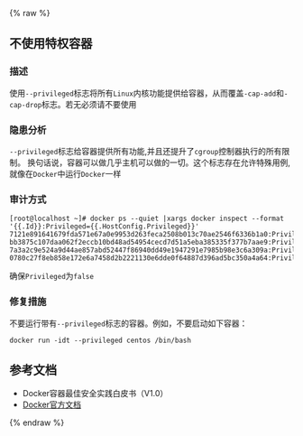 {% raw %}
## 不使用特权容器

### 描述

使用`--privileged`标志将所有`Linux`内核功能提供给容器，从而覆盖`-cap-add`和`-cap-drop`标志。若无必须请不要使用

### 隐患分析

`--privileged`标志给容器提供所有功能,并且还提升了`cgroup`控制器执行的所有限制。
换句话说，容器可以做几乎主机可以做的一切。这个标志存在允许特殊用例,就像在`Docker`中运行`Docker`一样

### 审计方式

```shell script
[root@localhost ~]# docker ps --quiet |xargs docker inspect --format '{{.Id}}:Privileged={{.HostConfig.Privileged}}'
7121e891641679fda571e67a0e9953d263feca2508b013c70ae2546f6336b1a0:Privileged=false
bb3875c107daa062f2eccb10bd48ad54954cecd7d51a5eba385335f377b7aae9:Privileged=false
7a3a2c9e524a9d44ae857abd52447f86940dd49e1947291e7985b98e3c6a309a:Privileged=false
0780c27f8eb858e172e6a7458d2b2221130e6dde0f64887d396ad5bc350a4a64:Privileged=false
```

确保`Privileged`为`false`

### 修复措施

不要运行带有`--privileged`标志的容器。例如，不要启动如下容器：

```shell script
docker run -idt --privileged centos /bin/bash
```

## 参考文档

- Docker容器最佳安全实践白皮书（V1.0）
- [Docker官方文档](https://docs.docker.com/)

{% endraw %}